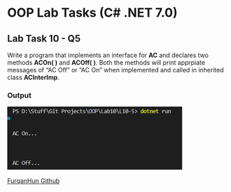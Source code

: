 # OOP Lab Tasks (C# .NET 7.0)

## Lab Task 10 - Q5

Write a program that implements an interface for **AC** and declares two methods **ACOn( )** and **ACOff( )**. Both the methods will print apprpiate messages of “AC Off” or “AC On” when implemented and called in inherited class **ACInterImp**.

### Output

![L10-5](../../Assets/L10-5.png)

[FurqanHun Github](https://github.com/FurqanHun)